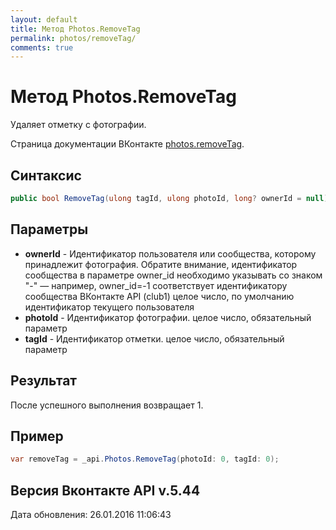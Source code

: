 ```yaml
---
layout: default
title: Метод Photos.RemoveTag
permalink: photos/removeTag/
comments: true
---
```

# Метод Photos.RemoveTag
Удаляет отметку с фотографии.

Страница документации ВКонтакте [photos.removeTag](https://vk.com/dev/photos.removeTag).

## Синтаксис
``` csharp
public bool RemoveTag(ulong tagId, ulong photoId, long? ownerId = null)
```

## Параметры
+ **ownerId** - Идентификатор пользователя или сообщества, которому принадлежит фотография. Обратите внимание, идентификатор сообщества в параметре owner_id необходимо указывать со знаком "-" — например, owner_id=-1 соответствует идентификатору сообщества ВКонтакте API (club1)  целое число, по умолчанию идентификатор текущего пользователя
+ **photoId** - Идентификатор фотографии. целое число, обязательный параметр
+ **tagId** - Идентификатор отметки. целое число, обязательный параметр

## Результат
После успешного выполнения возвращает 1.

## Пример
``` csharp
var removeTag = _api.Photos.RemoveTag(photoId: 0, tagId: 0);
```

## Версия Вконтакте API v.5.44
Дата обновления: 26.01.2016 11:06:43
